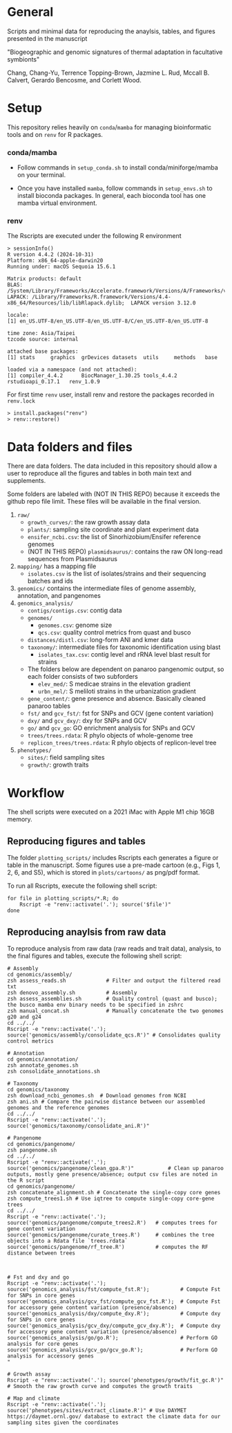 # General

Scripts and minimal data for reproducing the anaylsis, tables, and figures presented in the manuscript

"Biogeographic and genomic signatures of thermal adaptation in facultative symbionts"

Chang, Chang-Yu, Terrence Topping-Brown, Jazmine L. Rud, Mccall B. Calvert, Gerardo Bencosme, and Corlett Wood. 

# Setup

This repository relies heavily on `conda`/`mamba` for managing bioinformatic tools and on `renv` for R packages.

### conda/mamba

- Follow commands in `setup_conda.sh` to install conda/miniforge/mamba on your terminal.

- Once you have installed `mamba`, follow commands in `setup_envs.sh` to install bioconda packages. In general, each bioconda tool has one mamba virtual environment.

### renv

The Rscripts are executed under the following R environment

```
> sessionInfo()
R version 4.4.2 (2024-10-31)
Platform: x86_64-apple-darwin20
Running under: macOS Sequoia 15.6.1

Matrix products: default
BLAS:   /System/Library/Frameworks/Accelerate.framework/Versions/A/Frameworks/vecLib.framework/Versions/A/libBLAS.dylib 
LAPACK: /Library/Frameworks/R.framework/Versions/4.4-x86_64/Resources/lib/libRlapack.dylib;  LAPACK version 3.12.0

locale:
[1] en_US.UTF-8/en_US.UTF-8/en_US.UTF-8/C/en_US.UTF-8/en_US.UTF-8

time zone: Asia/Taipei
tzcode source: internal

attached base packages:
[1] stats     graphics  grDevices datasets  utils     methods   base     

loaded via a namespace (and not attached):
[1] compiler_4.4.2      BiocManager_1.30.25 tools_4.4.2    rstudioapi_0.17.1   renv_1.0.9   
```

For first time `renv` user, install renv and restore the packages recorded in `renv.lock`

```
> install.packages("renv")
> renv::restore()
```

# Data folders and files

There are data folders. The data included in this repository should allow a user to reproduce all the figures and tables in both main text and supplements.

Some folders are labeled with (NOT IN THIS REPO) because it exceeds the github repo file limit. These files will be available in the final version.

1. `raw/` 
    - `growth_curves/`: the raw growth assay data
    - `plants/`: sampling site coordinate and plant experiment data
    - `ensifer_ncbi.csv`: the list of Sinorhizobium/Ensifer reference genomes
    - (NOT IN THIS REPO) `plasmidsaurus/`: contains the raw ON long-read sequences from Plasmidsaurus
2. `mapping/` has a mapping file
    - `isolates.csv` is the list of isolates/strains and their sequencing batches and ids
3. `genomics/` contains the intermediate files of genome assembly, annotation, and pangenomes
4. `genomics_analysis/`
    - `contigs/contigs.csv`: contig data
    - `genomes/`
        - `genomes.csv`: genome size
        - `qcs.csv`: quality control metrics from quast and busco
    - `distances/distl.csv`: long-form ANI and kmer data
    - `taxonomy/`: intermediate files for taxonomic identification using blast
        - `isolates_tax.csv`: contig level and rRNA level blast result for strains
    - The folders below are dependent on panaroo pangenomic output, so each folder consists of two subforders
        - `elev_med/`: S medicae strains in the elevation gradient
        - `urbn_mel/`: S meliloti strains in the urbanization gradient
    - `gene_content/`: gene presence and absence. Basically cleaned panaroo tables
    - `fst/` and `gcv_fst/`: fst for SNPs and GCV (gene content variation)
    - `dxy/` and `gcv_dxy/`: dxy for SNPs and GCV
    - `go/` and `gcv_go`: GO enrichment analysis for SNPs and GCV
    - `trees/trees.rdata`: R phylo objects of whole-genome tree
    - `replicon_trees/trees.rdata`: R phylo objects of replicon-level tree
6. `phenotypes/` 
    - `sites/`: field sampling sites
    - `growth/`: growth traits


# Workflow

The shell scripts were executed on a 2021 iMac with Apple M1 chip 16GB memory.

## Reproducing figures and tables

The folder `plotting_scripts/` includes Rscripts each generates a figure or table in the manuscript. Some figures use a pre-made cartoon (e.g., Figs 1, 2, 6, and S5), which is stored in `plots/cartoons/` as png/pdf format.

To run all Rscripts, execute the following shell script:

```
for file in plotting_scripts/*.R; do
    Rscript -e "renv::activate('.'); source('$file')"
done
```

## Reproducing anaylsis from raw data

To reproduce analysis from raw data (raw reads and trait data), analysis, to the final figures and tables, execute the following shell script:

```
# Assembly
cd genomics/assembly/
zsh assess_reads.sh             # Filter and output the filtered read txt
zsh denovo_assembly.sh          # Assembly
zsh assess_assemblies.sh        # Quality control (quast and busco); the busco mamba env binary needs to be specified in zshrc
zsh manual_concat.sh            # Manually concatenate the two genomes g20 and g24
cd ../../
Rscript -e "renv::activate('.'); source('genomics/assembly/consolidate_qcs.R')" # Consolidates quality control metrics

# Annotation
cd genomics/annotation/
zsh annotate_genomes.sh
zsh consolidate_annotations.sh 

# Taxonomy
cd genomics/taxonomy
zsh download_ncbi_genomes.sh  # Download genomes from NCBI
zsh ani.sh # Compare the pairwise distance between our assembled genomes and the reference genomes
cd ../../
Rscript -e "renv::activate('.'); source('genomics/taxonomy/consolidate_ani.R')"

# Pangenome
cd genomics/pangenome/
zsh pangenome.sh 
cd ../../
Rscript -e "renv::activate('.'); source('genomics/pangenome/clean_gpa.R')"           # Clean up panaroo outputs, mostly gene presence/absence; output csv files are noted in the R script
cd genomics/pangenome/
zsh concatenate_alignment.sh # Concatenate the single-copy core genes
zsh compute_trees1.sh # Use iqtree to compute single-copy core-gene trees
cd ../../
Rscript -e "renv::activate('.'); 
source('genomics/pangenome/compute_trees2.R')   # computes trees for gene content variation
source('genomics/pangenome/curate_trees.R')     # combines the tree objects into a Rdata file `trees.rdata`
source('genomics/pangenome/rf_tree.R')          # computes the RF distance between trees



# Fst and dxy and go
Rscript -e "renv::activate('.'); 
source('genomics_analysis/fst/compute_fst.R');          # Compute Fst for SNPs in core genes
source('genomics_analysis/gcv_fst/compute_gcv_fst.R');  # Compute Fst for accessory gene content variation (presence/absence)
source('genomics_analysis/dxy/compute_dxy.R');          # Compute dxy for SNPs in core genes
source('genomics_analysis/gcv_dxy/compute_gcv_dxy.R');  # Compute dxy for accessory gene content variation (presence/absence)
source('genomics_analysis/go/go.R');                    # Perform GO analysis for core genes
source('genomics_analysis/gcv_go/gcv_go.R');            # Perform GO analysis for accessory genes
"

# Growth assay
Rscript -e "renv::activate('.'); source('phenotypes/growth/fit_gc.R')"  # Smooth the raw growth curve and computes the growth traits 

# Map and climate
Rscript -e "renv::activate('.'); source('phenotypes/sites/extract_climate.R')" # Use DAYMET https://daymet.ornl.gov/ database to extract the climate data for our sampling sites given the coordinates
```
